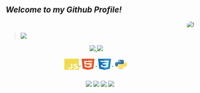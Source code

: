 ## _Welcome to my Github Profile!_ 
 <img align="right" alt="!" height="140" style="border-radius:50px;" src="https://icons.iconarchive.com/icons/chanut/role-playing/128/Spell-Book-icon.png"><br>

> [![](https://discord.c99.nl/widget/theme-4/826171434505470053.png)](https://discord.com/users/826171434505470053) <br>
                     
<div  align="center" >
  <a href="https://github.com/BiancaLeall" target="_blank">
  <img height="160em" src="https://github-readme-stats.vercel.app/api?username=biancaleall&show_icons=true&theme=bear&include_all_commits=true&count_private=true"/>
  <img height="160em" src="https://github-readme-stats.vercel.app/api/top-langs/?username=biancaleall&layout=compact&langs_count=7&theme=bear"/>
</div>
  
<div align="center" style="display: inline_block"><br>
  <img align="center" alt="Js" height="30" width="40" src="https://raw.githubusercontent.com/devicons/devicon/master/icons/javascript/javascript-plain.svg">
  <img align="center" alt="HTML" height="30" width="40" src="https://raw.githubusercontent.com/devicons/devicon/master/icons/html5/html5-original.svg">
  <img align="center" alt="CSS" height="30" width="40" src="https://raw.githubusercontent.com/devicons/devicon/master/icons/css3/css3-original.svg">
  <img align="center" alt="Python" height="30" width="40" src="https://raw.githubusercontent.com/devicons/devicon/master/icons/python/python-original.svg"
</div>
  
  ##
 
<div align="center" > 
 
  <a href="https://instagram.com/biancabbl_" target="_blank"><img src="https://img.shields.io/badge/-Instagram-%23E4405F?style=for-the-badge&logo=instagram&logoColor=white" target="_blank"></a>
  <a href="https://steamcommunity.com/id/biaaa9/" target="_blank"><img src="https://img.shields.io/badge/Steam-000000?style=for-the-badge&logo=steam&logoColor=white" target="_blank"></a> 
 <a href="https://discord.com/users/826171434505470053" target="_blank"><img src="https://img.shields.io/badge/Discord-7289DA?style=for-the-badge&logo=discord&logoColor=white" target="_blank"></a> 
  <a href = "mailto:contatolealb8833@gmail.com"><img src="https://img.shields.io/badge/-Gmail-%23333?style=for-the-badge&logo=gmail&logoColor=white" target="_blank"></a>
  
 
 
</div>
